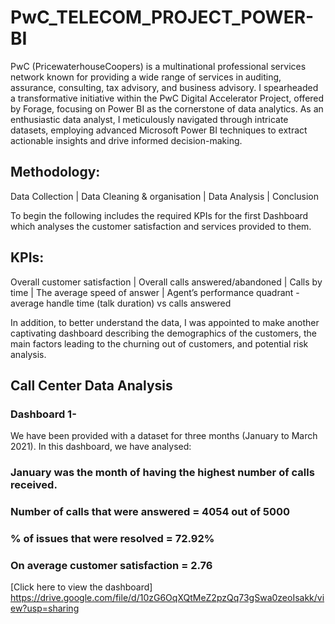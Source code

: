# PwC_TELECOM_PROJECT_POWER-BI
PwC (PricewaterhouseCoopers) is a multinational professional services network known for providing a wide range of services in auditing, assurance, consulting, tax advisory, and business advisory. I spearheaded a transformative initiative within the PwC Digital Accelerator Project, offered by Forage, focusing on Power BI as the cornerstone of data analytics. As an enthusiastic data analyst, I meticulously navigated through intricate datasets, employing advanced Microsoft Power BI techniques to extract actionable insights and drive informed decision-making.
## Methodology:
Data Collection | Data Cleaning & organisation | Data Analysis | Conclusion

To begin the following includes the required KPIs for the first Dashboard which analyses the customer satisfaction and services provided to them.
## KPIs:
Overall customer satisfaction  |  Overall calls answered/abandoned  |  Calls by time  |  The average speed of answer  |  Agent’s performance quadrant - average handle time (talk duration) vs calls answered

In addition, to better understand the data, I was appointed to make another captivating dashboard describing the demographics of the customers, the main factors leading to the churning out of customers, and potential risk analysis.


## Call Center Data Analysis
### Dashboard 1- 
We have been provided with a dataset for three months (January to March 2021). In this dashboard, we have analysed:

### January was the month of having the highest number of calls received.

### Number of calls that were answered = 4054 out of 5000

### % of issues that were resolved = 72.92% 

### On average customer satisfaction = 2.76

[Click here to view the dashboard] https://drive.google.com/file/d/10zG6OqXQtMeZ2pzQq73gSwa0zeoIsakk/view?usp=sharing
